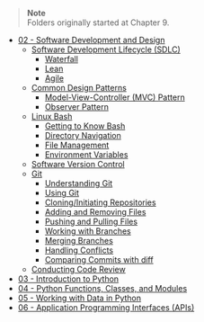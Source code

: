 >   **Note**
> <br />
> Folders originally started at Chapter 9.

-   [02 - Software Development and Design](Cisco/DevNet%20Associate/DEVASC-200-901/Notes/02%20-%20Software%20Development%20and%20Design.md)
    -   [Software Development Lifecycle (SDLC)](Cisco/DevNet%20Associate/DEVASC-200-901/Notes/02%20-%20Software%20Development%20and%20Design.md#software-development-lifecycle)
        -   [Waterfall](Cisco/DevNet%20Associate/DEVASC-200-901/Notes/02%20-%20Software%20Development%20and%20Design.md#Waterfall)
        -   [Lean](Cisco/DevNet%20Associate/DEVASC-200-901/Notes/02%20-%20Software%20Development%20and%20Design.md#Lean)
        -   [Agile](Cisco/DevNet%20Associate/DEVASC-200-901/Notes/02%20-%20Software%20Development%20and%20Design.md#Agile)
    -   [Common Design Patterns](Cisco/DevNet%20Associate/DEVASC-200-901/Notes/02%20-%20Software%20Development%20and%20Design.md#Common-Design-Patterns)
        -   [Model-View-Controller (MVC) Pattern](Cisco/DevNet%20Associate/DEVASC-200-901/Notes/02%20-%20Software%20Development%20and%20Design.md#model-view-controller-mvc-pattern)
        -   [Observer Pattern](Cisco/DevNet%20Associate/DEVASC-200-901/Notes/02%20-%20Software%20Development%20and%20Design.md#observer-pattern)
    -   [Linux Bash](Cisco/DevNet%20Associate/DEVASC-200-901/Notes/02%20-%20Software%20Development%20and%20Design.md#linux-bash)
        -   [Getting to Know Bash](Cisco/DevNet%20Associate/DEVASC-200-901/Notes/02%20-%20Software%20Development%20and%20Design.md#getting-to-know-bash)
        -   [Directory Navigation](Cisco/DevNet%20Associate/DEVASC-200-901/Notes/02%20-%20Software%20Development%20and%20Design.md#directory-navigation)
        -   [File Management](Cisco/DevNet%20Associate/DEVASC-200-901/Notes/02%20-%20Software%20Development%20and%20Design.md#file-management)
        -   [Environment Variables](Cisco/DevNet%20Associate/DEVASC-200-901/Notes/02%20-%20Software%20Development%20and%20Design.md#environment-variables)
    -   [Software Version Control](Cisco/DevNet%20Associate/DEVASC-200-901/Notes/02%20-%20Software%20Development%20and%20Design.md#software-version-control)
    -   [Git](Cisco/DevNet%20Associate/DEVASC-200-901/Notes/02%20-%20Software%20Development%20and%20Design.md#git)
        -   [Understanding Git](Cisco/DevNet%20Associate/DEVASC-200-901/Notes/02%20-%20Software%20Development%20and%20Design.md#understanding-git)
        -   [Using Git](Cisco/DevNet%20Associate/DEVASC-200-901/Notes/02%20-%20Software%20Development%20and%20Design.md#using-git)
        -   [Cloning/Initiating Repositories](Cisco/DevNet%20Associate/DEVASC-200-901/Notes/02%20-%20Software%20Development%20and%20Design.md#cloninginitiating-repositories)
        -   [Adding and Removing Files](Cisco/DevNet%20Associate/DEVASC-200-901/Notes/02%20-%20Software%20Development%20and%20Design.md#adding-and-removing-files)
        -   [Pushing and Pulling Files](Cisco/DevNet%20Associate/DEVASC-200-901/Notes/02%20-%20Software%20Development%20and%20Design.md#pushing-and-pulling-files)
        -   [Working with Branches](Cisco/DevNet%20Associate/DEVASC-200-901/Notes/02%20-%20Software%20Development%20and%20Design.md#working-with-branches)
        -   [Merging Branches](Cisco/DevNet%20Associate/DEVASC-200-901/Notes/02%20-%20Software%20Development%20and%20Design.md#merging-branches)
        -   [Handling Conflicts](Cisco/DevNet%20Associate/DEVASC-200-901/Notes/02%20-%20Software%20Development%20and%20Design.md#handling-conflicts)
        -   [Comparing Commits with diff](Cisco/DevNet%20Associate/DEVASC-200-901/Notes/02%20-%20Software%20Development%20and%20Design.md#comparing-commits-with-diff)
    -   [Conducting Code Review](Cisco/DevNet%20Associate/DEVASC-200-901/Notes/02%20-%20Software%20Development%20and%20Design.md#conducting-code-review)
-   [03 - Introduction to Python](Cisco/DevNet%20Associate/DEVASC-200-901/Notes/03%20-%20Introduction%20to%20Python.md)
-   [04 - Python Functions, Classes, and Modules](Cisco/DevNet%20Associate/DEVASC-200-901/Notes/04%20-%20Python%20Functions,%20Classes,%20and%20Modules.md)
-   [05 - Working with Data in Python](Cisco/DevNet%20Associate/DEVASC-200-901/Notes/05%20-%20Working%20with%20Data%20in%20Python.md)
-   [06 - Application Programming Interfaces (APIs)](Cisco/DevNet%20Associate/DEVASC-200-901/Notes/06%20-%20Application%20Programming%20Interfaces%20(APIs).md)